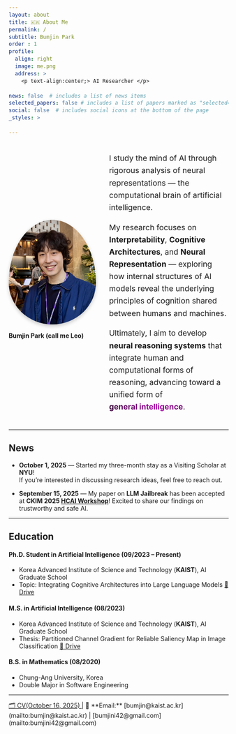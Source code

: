 ```yaml
---
layout: about
title: 🇰🇷 About Me
permalink: /
subtitle: Bumjin Park 
order : 1 
profile:
  align: right
  image: me.png
  address: >
    <p text-align:center;> AI Researcher </p>

news: false  # includes a list of news items
selected_papers: false # includes a list of papers marked as "selected={true}"
social: false  # includes social icons at the bottom of the page
_styles: >

---
```

<div class="profile-container">
  <div>
    <img src="/assets/img/bumjini.png" width="40%" height="auto" class="styled-image"/>
    <p>
      <strong style="padding-top:30px;">Bumjin Park (call me Leo)</strong>
    </p>
  </div>
  <div class="intro-text">
    <p>
      I study the mind of AI through rigorous analysis of neural representations — the computational brain of artificial intelligence.
      </p>
      <p>
    My research focuses on <strong>Interpretability</strong>, <strong>Cognitive Architectures</strong>, and <strong>Neural Representation</strong> — exploring how internal structures of AI models reveal the underlying principles of cognition shared between humans and machines.
    </p>
    <p>
      Ultimately, I aim to develop <strong>neural reasoning systems</strong> that integrate human and computational forms of reasoning, advancing toward a unified form of <strong class="shimmer">general intelligence</strong>.
    </p>
  </div>
</div>


<style>
.shimmer {
  display: inline-block;
  background: linear-gradient(270deg, #000, #A0A, #000);
  background-size: 200% 100%;
  -webkit-background-clip: text;
  -webkit-text-fill-color: transparent;
  animation: shimmer 2.5s infinite linear;
  font-weight: 700;
}

@keyframes shimmer {
  0% { background-position: 200% 0; }
  100% { background-position: -200% 0; }
}

.profile-container {
    display: flex;
    align-items: center;
    gap: 30px;
    margin: 20px 0;
}

.styled-image {
    width: 200px;
    height: 240px;
    border-radius: 50% 50% 50% 50% / 60% 60% 40% 40%;
    box-shadow: 0 4px 8px rgba(0, 0, 0, 0.2);
    transition: transform 0.3s ease;
    flex-shrink: 0;
    object-fit: cover;
}

.intro-text {
    flex: 1;
    font-size: 1.1rem;
    line-height: 1.6;
}

@media (max-width: 768px) {
    .profile-container {
        flex-direction: column;
        text-align: center;
    }
    
    .styled-image {
        width: 150px;
        height: 200px;
    }
}

.field {
    padding: 2px 6px;
    border-radius: 4px;
    font-weight: bold;
}

.cognitive { background-color: #FFE0E0; }
.mechanistic { background-color: #E0FFE0; }
.xai { background-color: #E0E0FF; }
.llm { background-color: #FFE0FF; }
.multiagent { background-color: #FFFFE0; }
.communication { background-color: #E0FFFF; }
.math { background-color: #FFE5CC; }
.programming { background-color: #E5CCFF; }

</style>


---

## News

- **October 1, 2025** — Started my three-month stay as a Visiting Scholar at **NYU**!  
  If you’re interested in discussing research ideas, feel free to reach out.

- **September 15, 2025** — My paper on **LLM Jailbreak** has been accepted at **CKIM 2025 [HCAI Workshop](https://xai.kaist.ac.kr/Workshop/hcai2025/#call)**! Excited to share our findings on trustworthy and safe AI.

---

## Education

#### Ph.D. Student in Artificial Intelligence (09/2023 – Present)
- Korea Advanced Institute of Science and Technology (**KAIST**), AI Graduate School
- Topic: Integrating Cognitive Architectures into Large Language Models [📂 Drive](https://1drv.ms/b/c/ae042a624064f8ca/EXbZ7D5yKjdOonSmwpe_60IBYzLog03lXGdDhi6Fy6WUhg?e=z6FWzK)

#### M.S. in Artificial Intelligence (08/2023)
- Korea Advanced Institute of Science and Technology (**KAIST**), AI Graduate School
- Thesis: Partitioned Channel Gradient for Reliable Saliency Map in Image Classification [📂 Drive](https://1drv.ms/b/c/ae042a624064f8ca/EWrkp660zT1BuTF8JjPcSa4B6IWTS5NT6V_URVY-WOKzgg?e=Y4GPkz)

#### B.S. in Mathematics (08/2020)
- Chung-Ang University, Korea
- Double Major in Software Engineering

<!-- ## 📄 Curriculum Vitae -->

--- 
<a href="assets/cv.pdf">
  🗂️ CV(October 16, 2025)
</a> |  📧 **Email:** [bumjin@kaist.ac.kr](mailto:bumjin@kaist.ac.kr) | [bumjini42@gmail.com](mailto:bumjini42@gmail.com)
<br>



<br>
<br>
<br>
<br>